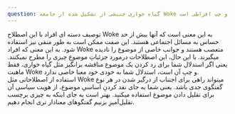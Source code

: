```yaml
---
question: گیاه خواری جنبشی از تشکیل شده از جامعه Woke و چپ افراطی است
---
```

توصیف دسته ای افراد با این اصطلاح Woke به این معنی است که آنها بیش از حد حساس به مسائل اجتماعی هستند. این صفت ممکن است به طور منفی نیز استفاده شود. به این معنی که افراد Woke متعصب هستند و جوانب خاصی از موضوع را نادیده میگیرند. با این حال، این اصطلاحات درمورد جزئیاتِ موضوع چیزی را مطرح نمیکنند. یعنی اگر استدلال شما برای رد کردن یک موضوع مناقشه برانگیز مثل گیاه خواری، فقط ماهیت Woke و چپ آن است، استدلال شما به خودی خود معنا خاصی ندارد.  
استفاده از اصطلاحاتی مثل Woke میتواند راهی برای اجتناب از درگیر شدن در هر نوع گفتگوی جدی باشد.  یعنی شما به جای نقد کردنِ اساسیِ موضوع، از هویت سیاسی آن برای تقلیل دادن موضوع استفاده میکنید. بهتر است به جای اینکه به چیزی برچسب تقلیل‌آمیزِ بزنیم گفتگوهای معنادار تری انجام دهیم.
